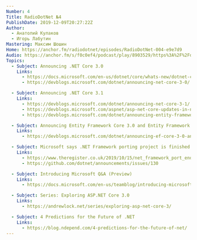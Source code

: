 ```yaml
---
Number: 4
Title: RadioDotNet №4
PublishDate: 2019-12-09T20:27:22Z
Author:
  - Анатолий Кулаков
  - Игорь Лабутин
Mastering: Максим Шошин
Home: https://anchor.fm/radiodotnet/episodes/RadioDotNet-004-e9e7d9
Audio: https://anchor.fm/s/f0c0ef4/podcast/play/8903529/https%3A%2F%2Fd3ctxlq1ktw2nl.cloudfront.net%2Fproduction%2F2019-11-9%2F37363761-44100-2-443803cce13ec.mp3
Topics:
  - Subject: Announcing .NET Core 3.0
    Links:
      - https://docs.microsoft.com/en-us/dotnet/core/whats-new/dotnet-core-3-0
      - https://devblogs.microsoft.com/dotnet/announcing-net-core-3-0/

  - Subject: Announcing .NET Core 3.1
    Links:
      - https://devblogs.microsoft.com/dotnet/announcing-net-core-3-1/
      - https://devblogs.microsoft.com/aspnet/asp-net-core-updates-in-net-core-3-1/
      - https://devblogs.microsoft.com/dotnet/announcing-entity-framework-core-3-1-and-entity-framework-6-4/

  - Subject: Announcing Entity Framework Core 3.0 and Entity Framework 6.3 General Availability
    Links:
      - https://devblogs.microsoft.com/dotnet/announcing-ef-core-3-0-and-ef-6-3-general-availability/

  - Subject: Microsoft says .NET Framework porting project is finished
    Links:
      - https://www.theregister.co.uk/2019/10/15/net_framework_port_end/
      - https://github.com/dotnet/announcements/issues/130

  - Subject: Introducing Microsoft Q&A (Preview)
    Links:
      - https://docs.microsoft.com/en-us/teamblog/introducing-microsoft-qanda

  - Subject: Series: Exploring ASP.NET Core 3.0
    Links:
      - https://andrewlock.net/series/exploring-asp-net-core-3/

  - Subject: 4 Predictions for the Future of .NET
    Links:
      - https://blog.ndepend.com/4-predictions-for-the-future-of-net/
---
```

